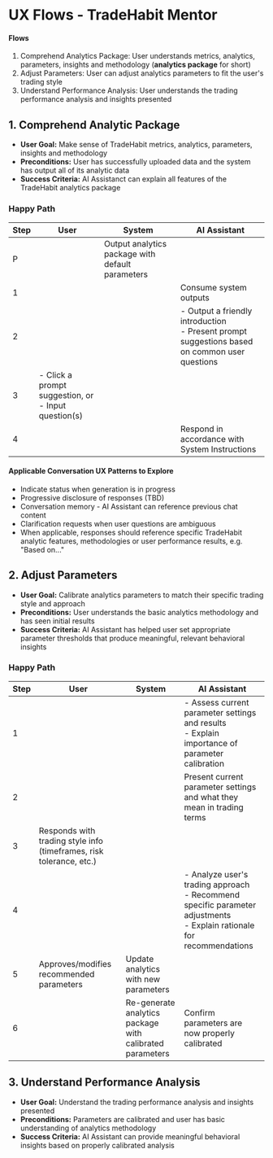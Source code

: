 # UX Flows - TradeHabit Mentor

#### Flows
1. Comprehend Analytics Package: User understands metrics, analytics, parameters, insights and methodology (**analytics package** for short)
2. Adjust Parameters: User can adjust analytics parameters to fit the user's trading style
3. Understand Performance Analysis: User understands the trading performance analysis and insights presented

## 1. Comprehend Analytic Package

- **User Goal:** Make sense of TradeHabit metrics, analytics, parameters, insights and methodology
- **Preconditions:** User has successfully uploaded data and the system has output all of its analytic data
- **Success Criteria:** AI Assistanct can explain all features of the TradeHabit analytics package

### Happy Path

| Step | User | System | AI Assistant |
|------|------|--------|--------------|
| P | | Output analytics package with default parameters | |
| 1 | | | Consume system outputs |
| 2 | | | - Output a friendly introduction<br />- Present prompt suggestions based on common user questions |
| 3 | - Click a prompt suggestion, or<br />- Input question(s) | | |
| 4 | | |  Respond in accordance with System Instructions |

#### Applicable Conversation UX Patterns to Explore
- Indicate status when generation is in progress
- Progressive disclosure of responses (TBD)
- Conversation memory - AI Assistant can reference previous chat content
- Clarification requests when user questions are ambiguous
- When applicable, responses should reference specific TradeHabit analytic features, methodologies or user performance results, e.g. "Based on..."


## 2. Adjust Parameters

- **User Goal:** Calibrate analytics parameters to match their specific trading style and approach
- **Preconditions:** User understands the basic analytics methodology and has seen initial results
- **Success Criteria:** AI Assistant has helped user set appropriate parameter thresholds that produce meaningful, relevant behavioral insights

### Happy Path

| Step | User | System | AI Assistant |
|------|------|--------|--------------|
| 1 | | | - Assess current parameter settings and results<br />- Explain importance of parameter calibration |
| 2 | | | Present current parameter settings and what they mean in trading terms |
| 3 | Responds with trading style info (timeframes, risk tolerance, etc.) | | |
| 4 | | | - Analyze user's trading approach<br />- Recommend specific parameter adjustments<br />- Explain rationale for recommendations |
| 5 | Approves/modifies recommended parameters | Update analytics with new parameters | |
| 6 | | Re-generate analytics package with calibrated parameters | Confirm parameters are now properly calibrated |

## 3. Understand Performance Analysis

- **User Goal:** Understand the trading performance analysis and insights presented
- **Preconditions:** Parameters are calibrated and user has basic understanding of analytics methodology
- **Success Criteria:** AI Assistant can provide meaningful behavioral insights based on properly calibrated analysis